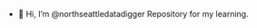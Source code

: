 - 👋 Hi, I’m @northseattledatadigger
Repository for my learning.
<!---
northseattledatadigger/northseattledatadigger is a ✨ special ✨ repository because its `README.md` (this file) appears on your GitHub profile.
You can click the Preview link to take a look at your changes.
--->
